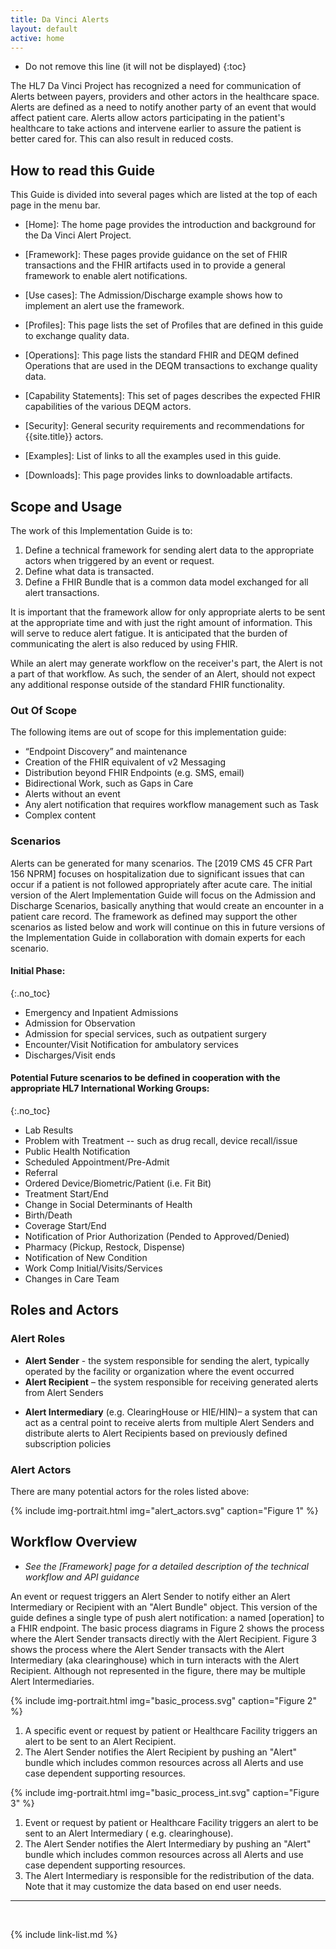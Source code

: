 ```yaml
---
title: Da Vinci Alerts
layout: default
active: home
---
```


<!-- TOC  the css styling for this is \pages\assets\css\project.css under 'markdown-toc'-->

* Do not remove this line (it will not be displayed)
{:toc}


<!-- end TOC -->

The HL7 Da Vinci Project has recognized a need for communication of
Alerts between payers, providers and other actors in the healthcare
space. Alerts are defined as a need to notify another party of an event
that would affect patient care. Alerts allow actors participating in the
patient's healthcare to take actions and intervene earlier to assure the
patient is better cared for. This can also result in reduced costs.

## How to read this Guide

This Guide is divided into several pages which are listed at the top of each page in the menu bar.

- [Home]\: The home page provides the introduction and background for the Da Vinci Alert Project.

- [Framework]\: These pages provide guidance on the set of FHIR transactions and the FHIR artifacts used in to provide a general framework to enable alert notifications.
- [Use cases]\: The Admission/Discharge example shows how to implement an alert use the framework.
- [Profiles]\: This page lists the set of Profiles that are defined in this guide to exchange quality data.
- [Operations]\: This page lists the standard FHIR and DEQM defined Operations that are used in the DEQM transactions to exchange quality data.
- [Capability Statements]\: This set of pages describes the expected FHIR capabilities of the various DEQM actors.
- [Security]\: General security requirements and recommendations for {{site.title}} actors.
- [Examples]\: List of links to all the examples used in this guide.
- [Downloads]\: This page provides links to downloadable artifacts.


## Scope and Usage

The work of this Implementation Guide is to:

1.  Define a technical framework for sending alert data to the appropriate actors when triggered by an event or request.
1.  Define what data is transacted.
1.  Define a FHIR Bundle that is a common data model exchanged for all alert transactions.

It is important that the framework allow for only appropriate alerts to
be sent at the appropriate time and with just the right amount of
information. This will serve to reduce alert fatigue. It is anticipated that the burden of communicating the alert is also reduced by using FHIR.

While an alert may generate workflow on the receiver's part, the Alert
is not a part of that workflow. As such, the sender of an Alert, should
not expect any additional response outside of the standard FHIR
functionality.

### Out Of Scope

The following items are out of scope for this implementation guide:

- “Endpoint Discovery” and maintenance
- Creation of the FHIR equivalent of v2 Messaging
- Distribution beyond FHIR Endpoints (e.g. SMS, email)
- Bidirectional Work, such as Gaps in Care
- Alerts without an event
- Any alert notification that requires workflow management such as Task
- Complex content

### Scenarios

Alerts can be generated for many scenarios. The [2019 CMS 45 CFR Part 156 NPRM]
focuses on hospitalization due to significant issues that can occur if a patient
is not followed appropriately after acute care. The initial version of the Alert
Implementation Guide will focus on the Admission and Discharge Scenarios, basically anything that would create an encounter in a patient care record. The
framework as defined may support the other scenarios as listed below and work
will continue on this in future versions of the Implementation Guide in collaboration with domain experts for each scenario.

#### Initial Phase:
{:.no_toc}

-   Emergency and Inpatient Admissions
-	Admission for Observation
-	Admission for special services, such as outpatient surgery
-   Encounter/Visit Notification for ambulatory services
-   Discharges/Visit ends

#### Potential Future scenarios to be defined in cooperation with the appropriate HL7 International Working Groups:
{:.no_toc}

-   Lab Results
-   Problem with Treatment -- such as drug recall, device recall/issue
-   Public Health Notification
-   Scheduled Appointment/Pre-Admit
-   Referral
-   Ordered Device/Biometric/Patient (i.e. Fit Bit)
-   Treatment Start/End
-   Change in Social Determinants of Health
-   Birth/Death
-   Coverage Start/End
-   Notification of Prior Authorization (Pended to Approved/Denied)
-   Pharmacy (Pickup, Restock, Dispense)
-   Notification of New Condition
-   Work Comp Initial/Visits/Services
-   Changes in Care Team

## Roles and Actors

### Alert Roles

- **Alert Sender** - the system responsible for sending the alert, typically operated by the facility or organization where the event occurred
- **Alert Recipient** – the system responsible for receiving generated alerts from Alert Senders
<!-- - **Interested Entity** – a system that is interested in receiving alerts for specific events, providers, patients or other predefined criteria -->
- **Alert Intermediary** (e.g. ClearingHouse or HIE/HIN)– a system that can act as a central point to receive alerts from multiple Alert Senders and distribute alerts to Alert Recipients based on previously defined subscription policies

### Alert Actors

There are many potential actors for the roles listed above:

{% include img-portrait.html img="alert_actors.svg" caption="Figure 1" %}

<!--
-   Patient/Caregivers
-   Care Team - Provider defined treatment relationship
-   Post-Acute Care Facilities
     - Inpatient
     - Outpatient
-   Pharmacy
-   Payer/Payer Partners
-   Hospitals
-   Ambulatory Care
    - Primary Care Provider
    - Specialty Provider
-   Labs
-   HIE/HIN
-   Social Services
-   Community Care
-->

## Workflow Overview

-  *See the [Framework] page for a detailed description of the technical workflow and API guidance*

An event or request triggers an Alert Sender to notify either an Alert Intermediary or Recipient with an "Alert Bundle" object.  This version of the guide defines a single type of push alert notification: a named [operation] to a FHIR endpoint.  The basic process diagrams in Figure 2 shows the process where the Alert Sender transacts directly with the Alert Recipient.  Figure 3 shows the process where the Alert Sender transacts with the Alert Intermediary (aka clearinghouse) which in turn interacts with the Alert Recipient.  Although not represented in the figure, there may be multiple Alert Intermediaries.

{% include img-portrait.html img="basic_process.svg" caption="Figure 2" %}

1. A specific event or request by patient or Healthcare Facility triggers an alert to be sent to an Alert Recipient.
2. The Alert Sender notifies the Alert Recipient by pushing an "Alert" bundle which includes common resources across all Alerts and use case dependent supporting resources.

{% include img-portrait.html img="basic_process_int.svg"
 caption="Figure 3" %}

1. Event or request by patient or Healthcare Facility triggers an alert to be sent to an Alert Intermediary ( e.g. clearinghouse).
2. The Alert Sender notifies the Alert Intermediary by pushing an "Alert" bundle which includes common resources across all Alerts and use case dependent supporting resources.
3. The Alert Intermediary is responsible for the redistribution of the data.  Note that it may customize the data based on end user needs.


---
<br />

{% include link-list.md %}
